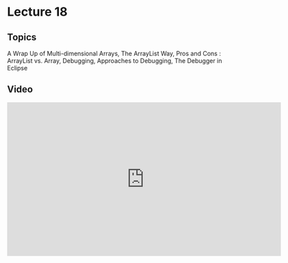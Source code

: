 # Lecture 18

## Topics

A Wrap Up of Multi-dimensional Arrays, The ArrayList Way, Pros and Cons : ArrayList vs. Array, Debugging, Approaches to Debugging, The Debugger in Eclipse

## Video

<iframe width="640" height="360" src="http://www.youtube.com/embed/9xnLnDa04dM?feature=player_detailpage" frameborder="0" allowfullscreen></iframe>
